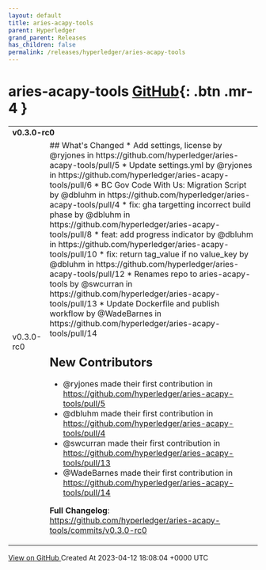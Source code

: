 ```yaml
---
layout: default
title: aries-acapy-tools
parent: Hyperledger
grand_parent: Releases
has_children: false
permalink: /releases/hyperledger/aries-acapy-tools
---
```


# aries-acapy-tools <span class="fs-3 right-align">[GitHub](https://github.com/hyperledger/aries-acapy-tools){: .btn .mr-4 }</span>


<div>
    <table>
        <tr>
            <td colspan="2">
                <b>
                    v0.3.0-rc0
                </b>
            </td>
        </tr>
        <tr>
            <td>
                <span class="chip">
                    v0.3.0-rc0
                </span>
            </td>
            <td>
                ## What's Changed
* Add settings, license by @ryjones in https://github.com/hyperledger/aries-acapy-tools/pull/5
* Update settings.yml by @ryjones in https://github.com/hyperledger/aries-acapy-tools/pull/6
* BC Gov Code With Us: Migration Script by @dbluhm in https://github.com/hyperledger/aries-acapy-tools/pull/4
* fix: gha targetting incorrect build phase by @dbluhm in https://github.com/hyperledger/aries-acapy-tools/pull/8
* feat: add progress indicator by @dbluhm in https://github.com/hyperledger/aries-acapy-tools/pull/10
* fix: return tag_value if no value_key by @dbluhm in https://github.com/hyperledger/aries-acapy-tools/pull/12
* Renames repo to aries-acapy-tools by @swcurran in https://github.com/hyperledger/aries-acapy-tools/pull/13
* Update Dockerfile and publish workflow by @WadeBarnes in https://github.com/hyperledger/aries-acapy-tools/pull/14

## New Contributors
* @ryjones made their first contribution in https://github.com/hyperledger/aries-acapy-tools/pull/5
* @dbluhm made their first contribution in https://github.com/hyperledger/aries-acapy-tools/pull/4
* @swcurran made their first contribution in https://github.com/hyperledger/aries-acapy-tools/pull/13
* @WadeBarnes made their first contribution in https://github.com/hyperledger/aries-acapy-tools/pull/14

**Full Changelog**: https://github.com/hyperledger/aries-acapy-tools/commits/v0.3.0-rc0
            </td>
        </tr>
    </table>
    <a href="https://github.com/hyperledger/aries-acapy-tools/releases/tag/v0.3.0-rc0" class=".btn">
        View on GitHub
    </a>
    <span class="right-align">
        Created At 2023-04-12 18:08:04 +0000 UTC
    </span>
</div>

